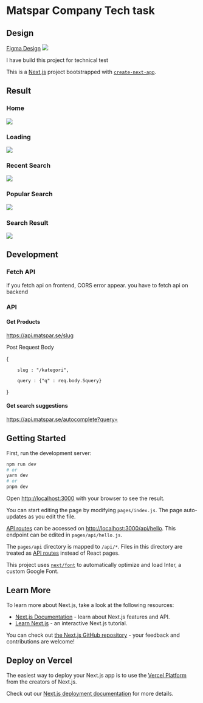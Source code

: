 # Matspar Company Tech task

## Design
[Figma Design](https://www.figma.com/file/YnmPEsSSwgUGuU4djuRdJK/MS-React-developer-test?node-id=23%3A142)
![](./Screenshot_2.png)

I have build this project for technical test

This is a [Next.js](https://nextjs.org/) project bootstrapped with [`create-next-app`](https://github.com/vercel/next.js/tree/canary/packages/create-next-app).

## Result
### Home
![](./1.png)

### Loading
![](./2.png)

### Recent Search
![](./3.png)

### Popular Search
![](./4.png)

### Search Result
![](./5.png)

## Development

### Fetch API
if you fetch api on frontend, CORS error appear.
you have to fetch api on backend

### API

#### Get Products
https://api.matspar.se/slug

Post Request Body

{

        slug : "/kategori",

        query : {"q" : req.body.Squery}
}

#### Get search suggestions

https://api.matspar.se/autocomplete?query=

## Getting Started

First, run the development server:

```bash
npm run dev
# or
yarn dev
# or
pnpm dev
```

Open [http://localhost:3000](http://localhost:3000) with your browser to see the result.

You can start editing the page by modifying `pages/index.js`. The page auto-updates as you edit the file.

[API routes](https://nextjs.org/docs/api-routes/introduction) can be accessed on [http://localhost:3000/api/hello](http://localhost:3000/api/hello). This endpoint can be edited in `pages/api/hello.js`.

The `pages/api` directory is mapped to `/api/*`. Files in this directory are treated as [API routes](https://nextjs.org/docs/api-routes/introduction) instead of React pages.

This project uses [`next/font`](https://nextjs.org/docs/basic-features/font-optimization) to automatically optimize and load Inter, a custom Google Font.

## Learn More

To learn more about Next.js, take a look at the following resources:

- [Next.js Documentation](https://nextjs.org/docs) - learn about Next.js features and API.
- [Learn Next.js](https://nextjs.org/learn) - an interactive Next.js tutorial.

You can check out [the Next.js GitHub repository](https://github.com/vercel/next.js/) - your feedback and contributions are welcome!

## Deploy on Vercel

The easiest way to deploy your Next.js app is to use the [Vercel Platform](https://vercel.com/new?utm_medium=default-template&filter=next.js&utm_source=create-next-app&utm_campaign=create-next-app-readme) from the creators of Next.js.

Check out our [Next.js deployment documentation](https://nextjs.org/docs/deployment) for more details.
